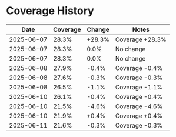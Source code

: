 # Coverage History

| Date | Coverage | Change | Notes |
|------|----------|--------|-------|
| 2025-06-07 | 28.3% | +28.3% | Coverage +28.3% |
| 2025-06-07 | 28.3% | 0.0% | No change |
| 2025-06-07 | 28.3% | 0.0% | No change |
| 2025-06-08 | 27.9% | -0.4% | Coverage -0.4% |
| 2025-06-08 | 27.6% | -0.3% | Coverage -0.3% |
| 2025-06-08 | 26.5% | -1.1% | Coverage -1.1% |
| 2025-06-10 | 26.1% | -0.4% | Coverage -0.4% |
| 2025-06-10 | 21.5% | -4.6% | Coverage -4.6% |
| 2025-06-10 | 21.9% | +0.4% | Coverage +0.4% |
| 2025-06-11 | 21.6% | -0.3% | Coverage -0.3% |
